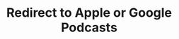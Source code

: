 ---
title: Redirect to Apple or Google Podcasts
redirect_from:
- /078r/
- /zadnja/
redirect_to: https://pod.fo/e/15c09b
---